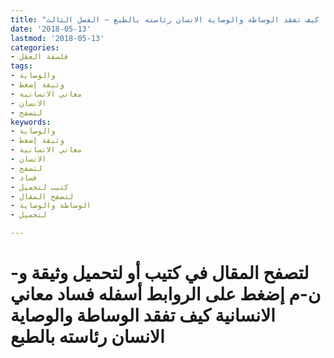 ```yaml
---
title: "فساد معاني الانسانية، كيف تفقد الوساطة والوصاية الانسان رئاسته بالطبع – الفصل الثالث"
date: '2018-05-13'
lastmod: '2018-05-13'
categories:
- فلسفة العقل
tags:
- والوصاية
- وثيقة إضغط
- معاني الانسانية
- الانسان
- لتصفح
keywords:
- والوصاية
- وثيقة إضغط
- معاني الانسانية
- الانسان
- لتصفح
- فساد
- كتيب لتحميل
- لتصفح المقال
- الوساطة والوصاية
- لتحميل

---
```

# **لتصفح المقال في كتيب أو لتحميل وثيقة و-ن-م إضغط على الروابط أسفله** **فساد معاني الانسانية كيف تفقد الوساطة والوصاية الانسان رئاسته بالطبع**

###